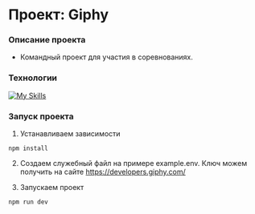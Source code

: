 # Проект: Giphy

### Описание проекта

- Командный проект для участия в соревнованиях.

### Технологии
[![My Skills](https://skillicons.dev/icons?i=typescript,react,html,css,wasm)](https://skillicons.dev)


### Запуск проекта

1. Устанавливаем зависимости

```
npm install
```

2. Создаем служебный файл на примере example.env. Ключ можем получить на сайте https://developers.giphy.com/

3. Запускаем проект

```
npm run dev
```
